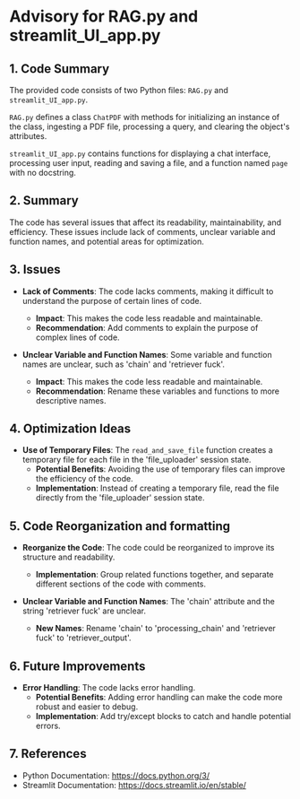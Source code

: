 # Advisory for RAG.py and streamlit_UI_app.py

## 1. Code Summary

The provided code consists of two Python files: `RAG.py` and `streamlit_UI_app.py`. 

`RAG.py` defines a class `ChatPDF` with methods for initializing an instance of the class, ingesting a PDF file, processing a query, and clearing the object's attributes. 

`streamlit_UI_app.py` contains functions for displaying a chat interface, processing user input, reading and saving a file, and a function named `page` with no docstring.

## 2. Summary

The code has several issues that affect its readability, maintainability, and efficiency. These issues include lack of comments, unclear variable and function names, and potential areas for optimization.

## 3. Issues

- **Lack of Comments**: The code lacks comments, making it difficult to understand the purpose of certain lines of code.
  - **Impact**: This makes the code less readable and maintainable.
  - **Recommendation**: Add comments to explain the purpose of complex lines of code.

- **Unclear Variable and Function Names**: Some variable and function names are unclear, such as 'chain' and 'retriever fuck'.
  - **Impact**: This makes the code less readable and maintainable.
  - **Recommendation**: Rename these variables and functions to more descriptive names.

## 4. Optimization Ideas

- **Use of Temporary Files**: The `read_and_save_file` function creates a temporary file for each file in the 'file_uploader' session state.
  - **Potential Benefits**: Avoiding the use of temporary files can improve the efficiency of the code.
  - **Implementation**: Instead of creating a temporary file, read the file directly from the 'file_uploader' session state.

## 5. Code Reorganization and formatting

- **Reorganize the Code**: The code could be reorganized to improve its structure and readability.
  - **Implementation**: Group related functions together, and separate different sections of the code with comments.

- **Unclear Variable and Function Names**: The 'chain' attribute and the string 'retriever fuck' are unclear.
  - **New Names**: Rename 'chain' to 'processing_chain' and 'retriever fuck' to 'retriever_output'.

## 6. Future Improvements

- **Error Handling**: The code lacks error handling.
  - **Potential Benefits**: Adding error handling can make the code more robust and easier to debug.
  - **Implementation**: Add try/except blocks to catch and handle potential errors.

## 7. References

- Python Documentation: https://docs.python.org/3/
- Streamlit Documentation: https://docs.streamlit.io/en/stable/